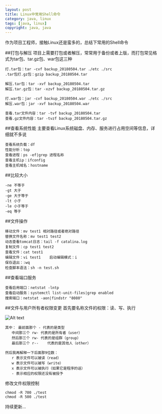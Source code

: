 ```yaml
---
layout: post
title: Linux中常用Shell命令
category: java, linux
tags: [java, linux]
copyright: java, java
---
```


作为项目工程师，接触Linux还是蛮多的，总结下常用的Shell命令

##打包与解压
项目上需要打包或者解压，常常用于备份或者上版，而打包常见格式为tar包、tar.gz包、war包这三种
```
打.tar包：tar -cvf backup_20180504.tar ./etc ./src
.tar包打.gz包：gzip backup_20180504.tar

解压.tar包：tar -xvf backup_20180504.tar
解压.tar.gz包：tar -xzvf backup_20180504.tar.gz

打.war包：jar -cvf backup_20180504.war ./etc ./src
解压.war包：jar -xvf backup_20180504.war

查看.tar文件内容：tar -tvf backup_20180504.tar
查看.gz文件内容：tar -tvzf backup_20180504.tar.gz
```

##查看系统性能
主要查看Linux系统磁盘、内存、服务进行占用空间等信息，详细就不多说
```
查看系统负载：df
性能分析：top
查看进程：ps -ef|grep 进程名称
查看主机ip：ifconfig
查看主机域名：hostname
```

##比较大小
```
-ne 不等于
-gt 大于
-ge 大于等于
-lt 小于
-le 小于等于
-eq 等于 
```

##文件操作
```
移动文件：mv test1 相对路径或者绝对路径
替换文件名称：mv test1 test2
动态查看tomcat日志：tail -f catalina.log
复制文件：cp test1 test2
查看文件：cat test1
编辑文件：vi test1    启动编辑模式：i
保存退出：:wq
检查脚本语法：sh -n test.sh
```

##查看端口服务
```
查看启用端口：netstat -lntp
查看启动服务：systemctl list-unit-files|grep enabled
搜索端口：netstat -aon|findstr "8080"
```

##文件与用户所有者权限变更
首先要名称文件的权限：读、写、执行

![Alt text](/usr/image/article/developmentSkills/Shell/fileSafety.png)
```
其中： 最前面那个 - 代表的是类型  
   中间那三个 rw- 代表的是所有者（user）  
   然后那三个 rw- 代表的是组群（group）  
   最后那三个 r--    代表的是其他人（other）  
  
然后我再解释一下后面那9位数：  
   r 表示文件可以被读（read）  
   w 表示文件可以被写（write）  
   x 表示文件可以被执行（如果它是程序的话）  
   - 表示相应的权限还没有被授予  
```
修改文件权限控制
```
chmod -R 700 ./test
chmod -R 500 ./test
```

持续更新...
